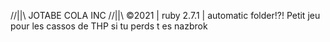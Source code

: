 //||\\ JOTABE COLA INC //||\\
©2021 | ruby 2.7.1 | automatic folder!?!
Petit jeu pour les cassos de THP
si tu perds t es nazbrok
